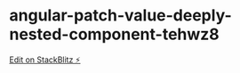 # angular-patch-value-deeply-nested-component-tehwz8

[Edit on StackBlitz ⚡️](https://stackblitz.com/edit/angular-patch-value-deeply-nested-component-tehwz8)